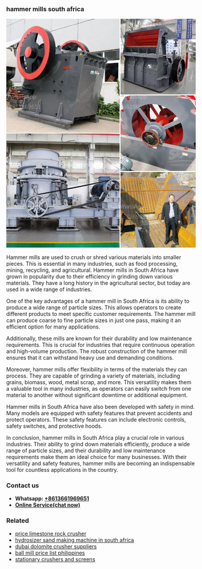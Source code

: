 <h3>hammer mills south africa</h3><img src='1708332908.jpg' alt=''><p>Hammer mills are used to crush or shred various materials into smaller pieces. This is essential in many industries, such as food processing, mining, recycling, and agricultural. Hammer mills in South Africa have grown in popularity due to their efficiency in grinding down various materials. They have a long history in the agricultural sector, but today are used in a wide range of industries.</p><p>One of the key advantages of a hammer mill in South Africa is its ability to produce a wide range of particle sizes. This allows operators to create different products to meet specific customer requirements. The hammer mill can produce coarse to fine particle sizes in just one pass, making it an efficient option for many applications.</p><p>Additionally, these mills are known for their durability and low maintenance requirements. This is crucial for industries that require continuous operation and high-volume production. The robust construction of the hammer mill ensures that it can withstand heavy use and demanding conditions.</p><p>Moreover, hammer mills offer flexibility in terms of the materials they can process. They are capable of grinding a variety of materials, including grains, biomass, wood, metal scrap, and more. This versatility makes them a valuable tool in many industries, as operators can easily switch from one material to another without significant downtime or additional equipment.</p><p>Hammer mills in South Africa have also been developed with safety in mind. Many models are equipped with safety features that prevent accidents and protect operators. These safety features can include electronic controls, safety switches, and protective hoods.</p><p>In conclusion, hammer mills in South Africa play a crucial role in various industries. Their ability to grind down materials efficiently, produce a wide range of particle sizes, and their durability and low maintenance requirements make them an ideal choice for many businesses. With their versatility and safety features, hammer mills are becoming an indispensable tool for countless applications in the country.</p><h3>Contact us</h3><ul><li><strong>Whatsapp:&nbsp;<a href="https://wa.me/8613661969651">+8613661969651</a></strong></li><li><a href="https://swt.shibang-china.com/?git&amp;zhl&amp;hammer mills south africa"><strong>Online Service(chat now)</strong></a></li></ul><h3>Related</h3><ul><li><a href='price limestone rock crusher.md'>price limestone rock crusher</a></li><li><a href='hydrosizer sand making machine in south africa.md'>hydrosizer sand making machine in south africa</a></li><li><a href='dubai dolomite crusher suppliers.md'>dubai dolomite crusher suppliers</a></li><li><a href='ball mill price list philippines.md'>ball mill price list philippines</a></li><li><a href='stationary crushers and screens.md'>stationary crushers and screens</a></li></ul>